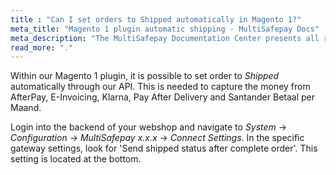 ```yaml
---
title : "Can I set orders to Shipped automatically in Magento 1?"
meta_title: "Magento 1 plugin automatic shipping - MultiSafepay Docs"
meta_description: "The MultiSafepay Documentation Center presents all relevant information about our Plugins and API. You can also find support pages for payment methods, tools and general questions as well as the contact details of our Support and Integration Teams."
read_more: "."
---
```


Within our Magento 1 plugin, it is possible to set order to _Shipped_ automatically through our API. This is needed to capture the money from AfterPay, E-Invoicing, Klarna, Pay After Delivery and Santander Betaal per Maand.

Login into the backend of your webshop and navigate to _System_ → _Configuration_ → _MultiSafepay x.x.x_ → _Connect Settings_. In the specific gateway settings, look for 'Send shipped status after complete order'. This setting is located at the bottom.